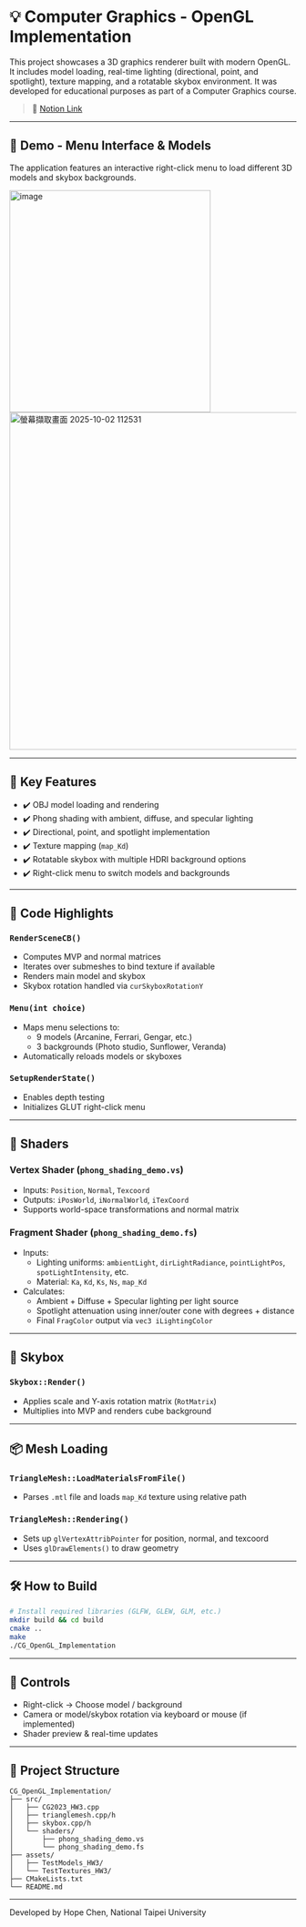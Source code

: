 # 💡 Computer Graphics - OpenGL Implementation

This project showcases a 3D graphics renderer built with modern OpenGL. It includes model loading, real-time lighting (directional, point, and spotlight), texture mapping, and a rotatable skybox environment. It was developed for educational purposes as part of a Computer Graphics course.

> 🔗 [Notion Link](https://chipped-cost-454.notion.site/Computer-Graphics-e3dcd4301e92456999933bd42a5cb0ea)

---

## 📸 Demo - Menu Interface & Models

The application features an interactive right-click menu to load different 3D models and skybox backgrounds.

<img width="353" height="390" alt="image" src="https://github.com/user-attachments/assets/823606de-2d86-4c9c-a305-719cacd21a4e" />

<img width="586" height="593" alt="螢幕擷取畫面 2025-10-02 112531" src="https://github.com/user-attachments/assets/51e1851c-23f6-4037-8e05-bb3a3a02f700" />


---

## 📁 Key Features

- ✔️ OBJ model loading and rendering
- ✔️ Phong shading with ambient, diffuse, and specular lighting
- ✔️ Directional, point, and spotlight implementation
- ✔️ Texture mapping (`map_Kd`)
- ✔️ Rotatable skybox with multiple HDRI background options
- ✔️ Right-click menu to switch models and backgrounds

---

## 🧱 Code Highlights

### `RenderSceneCB()`
- Computes MVP and normal matrices
- Iterates over submeshes to bind texture if available
- Renders main model and skybox
- Skybox rotation handled via `curSkyboxRotationY`

### `Menu(int choice)`
- Maps menu selections to:
  - 9 models (Arcanine, Ferrari, Gengar, etc.)
  - 3 backgrounds (Photo studio, Sunflower, Veranda)
- Automatically reloads models or skyboxes

### `SetupRenderState()`
- Enables depth testing
- Initializes GLUT right-click menu

---

## 🧵 Shaders

### Vertex Shader (`phong_shading_demo.vs`)
- Inputs: `Position`, `Normal`, `Texcoord`
- Outputs: `iPosWorld`, `iNormalWorld`, `iTexCoord`
- Supports world-space transformations and normal matrix

### Fragment Shader (`phong_shading_demo.fs`)
- Inputs:
  - Lighting uniforms: `ambientLight`, `dirLightRadiance`, `pointLightPos`, `spotLightIntensity`, etc.
  - Material: `Ka`, `Kd`, `Ks`, `Ns`, `map_Kd`
- Calculates:
  - Ambient + Diffuse + Specular lighting per light source
  - Spotlight attenuation using inner/outer cone with degrees + distance
  - Final `FragColor` output via `vec3 iLightingColor`

---

## 🧊 Skybox

### `Skybox::Render()`
- Applies scale and Y-axis rotation matrix (`RotMatrix`)
- Multiplies into MVP and renders cube background

---

## 📦 Mesh Loading

### `TriangleMesh::LoadMaterialsFromFile()`
- Parses `.mtl` file and loads `map_Kd` texture using relative path

### `TriangleMesh::Rendering()`
- Sets up `glVertexAttribPointer` for position, normal, and texcoord
- Uses `glDrawElements()` to draw geometry

---

## 🛠 How to Build

```bash
# Install required libraries (GLFW, GLEW, GLM, etc.)
mkdir build && cd build
cmake ..
make
./CG_OpenGL_Implementation
```

---

## 🧪 Controls

- Right-click → Choose model / background
- Camera or model/skybox rotation via keyboard or mouse (if implemented)
- Shader preview & real-time updates

---

## 🧱 Project Structure

```
CG_OpenGL_Implementation/
├── src/
│   ├── CG2023_HW3.cpp
│   ├── trianglemesh.cpp/h
│   ├── skybox.cpp/h
│   └── shaders/
│       ├── phong_shading_demo.vs
│       └── phong_shading_demo.fs
├── assets/
│   ├── TestModels_HW3/
│   └── TestTextures_HW3/
├── CMakeLists.txt
└── README.md
```

---

Developed by Hope Chen, National Taipei University
